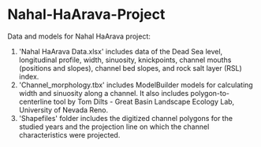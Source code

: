 # Nahal-HaArava-Project
Data and models for Nahal HaArava project:
1. 'Nahal HaArava Data.xlsx' includes data of the Dead Sea level, longitudinal profile, width, sinuosity, knickpoints, channel mouths (positions and slopes), channel bed slopes, and rock salt layer (RSL) index.
2. 'Channel_morphology.tbx' includes ModelBuilder models for calculating width and sinuosity along a channel. It also includes polygon-to-centerline tool by Tom Dilts - Great Basin Landscape Ecology Lab, University of Nevada Reno.
3. 'Shapefiles' folder includes the digitized channel polygons for the studied years and the projection line on which the channel characteristics were projected. 

